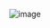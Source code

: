 ![image](https://github.com/MuhamadIqbal073/MuhamadIqbal073/assets/98730098/623e14fa-83bd-4216-85d7-d765dcc78b5d)
